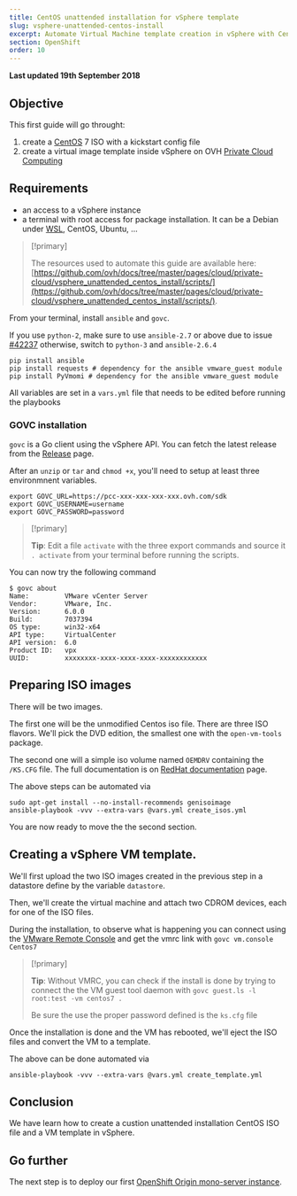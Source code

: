 ```yaml
---
title: CentOS unattended installation for vSphere template
slug: vsphere-unattended-centos-install
excerpt: Automate Virtual Machine template creation in vSphere with CentOS 7 unattended installation
section: OpenShift
order: 10
---
```


**Last updated 19th September 2018**

## Objective

This first guide will go throught:

1. create a [CentOS](https://www.centos.org/) 7 ISO with a kickstart config file
2. create a virtual image template inside vSphere on OVH [Private Cloud Computing](https://www.ovh.com/private-cloud/)

## Requirements

- an access to a vSphere instance
- a terminal with root access for package installation. It can be a Debian under [WSL](https://en.wikipedia.org/wiki/Windows_Subsystem_for_Linux), CentOS, Ubuntu, ...

> [!primary]
> 
> The resources used to automate this guide are available here: [https://github.com/ovh/docs/tree/master/pages/cloud/private-cloud/vsphere_unattended_centos_install/scripts/](https://github.com/ovh/docs/tree/master/pages/cloud/private-cloud/vsphere_unattended_centos_install/scripts/).
> 

From your terminal, install `ansible` and `govc`.

If you use `python-2`, make sure to use `ansible-2.7` or above due to issue [#42237](https://github.com/ansible/ansible/pull/42237) otherwise, switch to `python-3` and `ansible-2.6.4`

```shell
pip install ansible
pip install requests # dependency for the ansible vmware_guest module
pip install PyVmomi # dependency for the ansible vmware_guest module
```

All variables are set in a `vars.yml` file that needs to be edited before running the playbooks

### GOVC installation

`govc` is a Go client using the vSphere API. You can fetch the latest release from the [Release](https://github.com/vmware/govmomi/releases) page.

After an `unzip` or `tar` and `chmod +x`, you'll need to setup at least three environmnent variables.

```shell
export GOVC_URL=https://pcc-xxx-xxx-xxx-xxx.ovh.com/sdk
export GOVC_USERNAME=username
export GOVC_PASSWORD=password
```

> [!primary]
> 
> **Tip**: Edit a file `activate` with the three export commands and source it `. activate` from your terminal before running the scripts.
> 

You can now try the following command

```shell
$ govc about
Name:         VMware vCenter Server
Vendor:       VMware, Inc.
Version:      6.0.0
Build:        7037394
OS type:      win32-x64
API type:     VirtualCenter
API version:  6.0
Product ID:   vpx
UUID:         xxxxxxxx-xxxx-xxxx-xxxx-xxxxxxxxxxxx
```

## Preparing ISO images

There will be two images.

The first one will be the unmodified Centos iso file.
There are three ISO flavors. We'll pick the DVD edition, the smallest one with the `open-vm-tools` package.

The second one will a simple iso volume named `OEMDRV` containing the `/KS.CFG` file. The full documentation is on [RedHat documentation](https://access.redhat.com/documentation/en-us/red_hat_enterprise_linux/7/html/installation_guide/sect-kickstart-howto#sect-kickstart-installation-starting) page.

The above steps can be automated via

```shell
sudo apt-get install --no-install-recommends genisoimage
ansible-playbook -vvv --extra-vars @vars.yml create_isos.yml
```

You are now ready to move the the second section.

## Creating a vSphere VM template.

We'll first upload the two ISO images created in the previous step in a datastore define by the variable `datastore`.

Then, we'll create the virtual machine and attach two CDROM devices, each for one of the ISO files.

During the installation, to observe what is happening you can connect using the [VMware Remote Console](https://www.vmware.com/go/download-vmrc) and get the vmrc link with `govc vm.console Centos7`

> [!primary]
> 
> **Tip**: Without VMRC, you can check if the install is done by trying to connect the the VM guest tool daemon with `govc guest.ls -l root:test -vm centos7 .`
>
> Be sure the use the proper password defined is the `ks.cfg` file
> 

Once the installation is done and the VM has rebooted, we'll eject the ISO files and convert the VM to a template.

The above can be done automated via

```shell
ansible-playbook -vvv --extra-vars @vars.yml create_template.yml
```

## Conclusion

We have learn how to create a custion unattended installation CentOS ISO file and a VM template in vSphere.

## Go further

The next step is to deploy our first [OpenShift Origin mono-server instance](https://docs.ovh.com/gb/en/private-cloud/openshift-private-cloud-mono-server/).
